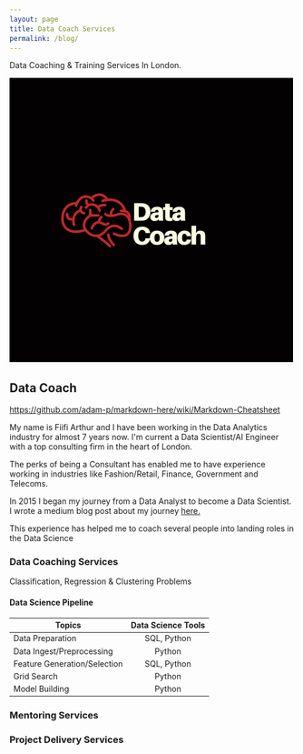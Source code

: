 ```yaml
---
layout: page
title: Data Coach Services
permalink: /blog/
---
```


Data Coaching & Training Services In London.


![alttext](https://raw.githubusercontent.com/Fiifi2015/Fiifi2015.github.io/master/images/Data%20Coach%20(1).png)


## Data Coach

https://github.com/adam-p/markdown-here/wiki/Markdown-Cheatsheet

My name is Fiifi Arthur and I have been working in the Data Analytics industry for almost 7 years now. I'm current a Data Scientist/AI Engineer with a top consulting firm in the heart of London.

The perks of being a Consultant has enabled me to have experience working in industries like Fashion/Retail, Finance, Government and Telecoms.

In 2015 I began my journey from a Data Analyst to become a Data Scientist. I wrote a medium blog post about my journey [here.](https://medium.com/@fiifi.aarthur/data-analyst-to-data-scientist-1232da18b07c)

 This experience has helped me to coach several people into landing roles in the Data Science


### Data Coaching Services
Classification, Regression & Clustering Problems

#### Data Science Pipeline

|Topics                                | Data Science Tools            |
| --------------------------------------|:------------------------------:|
| Data Preparation                      | SQL, Python |
| Data Ingest/Preprocessing             | Python      |   
| Feature Generation/Selection          | SQL, Python |  
| Grid Search                           | Python      |
| Model Building                        | Python  |


### Mentoring Services



### Project Delivery Services
